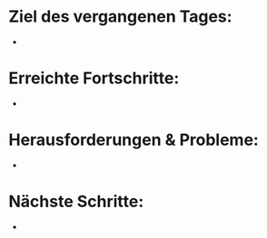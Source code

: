 # Ziel des vergangenen Tages:
- 

# Erreichte Fortschritte:
- 

# Herausforderungen & Probleme:
- 

# Nächste Schritte:
- 